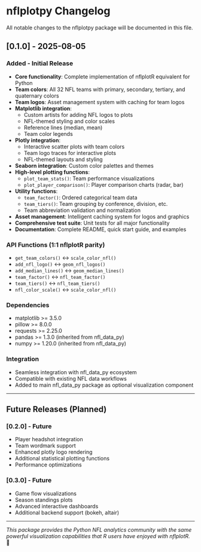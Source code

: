 # nflplotpy Changelog

All notable changes to the nflplotpy package will be documented in this file.

## [0.1.0] - 2025-08-05

### Added - Initial Release
- **Core functionality**: Complete implementation of nflplotR equivalent for Python
- **Team colors**: All 32 NFL teams with primary, secondary, tertiary, and quaternary colors
- **Team logos**: Asset management system with caching for team logos
- **Matplotlib integration**: 
  - Custom artists for adding NFL logos to plots
  - NFL-themed styling and color scales  
  - Reference lines (median, mean)
  - Team color legends
- **Plotly integration**:
  - Interactive scatter plots with team colors
  - Team logo traces for interactive plots
  - NFL-themed layouts and styling
- **Seaborn integration**: Custom color palettes and themes
- **High-level plotting functions**:
  - `plot_team_stats()`: Team performance visualizations
  - `plot_player_comparison()`: Player comparison charts (radar, bar)
- **Utility functions**:
  - `team_factor()`: Ordered categorical team data
  - `team_tiers()`: Team grouping by conference, division, etc.
  - Team abbreviation validation and normalization
- **Asset management**: Intelligent caching system for logos and graphics
- **Comprehensive test suite**: Unit tests for all major functionality
- **Documentation**: Complete README, quick start guide, and examples

### API Functions (1:1 nflplotR parity)
- `get_team_colors()` ↔ `scale_color_nfl()`
- `add_nfl_logo()` ↔ `geom_nfl_logos()`
- `add_median_lines()` ↔ `geom_median_lines()`
- `team_factor()` ↔ `nfl_team_factor()`
- `team_tiers()` ↔ `nfl_team_tiers()`
- `nfl_color_scale()` ↔ `scale_color_nfl()`

### Dependencies
- matplotlib >= 3.5.0
- pillow >= 8.0.0  
- requests >= 2.25.0
- pandas >= 1.3.0 (inherited from nfl_data_py)
- numpy >= 1.20.0 (inherited from nfl_data_py)

### Integration
- Seamless integration with nfl_data_py ecosystem
- Compatible with existing NFL data workflows
- Added to main nfl_data_py package as optional visualization component

---

## Future Releases (Planned)

### [0.2.0] - Future
- Player headshot integration
- Team wordmark support
- Enhanced plotly logo rendering
- Additional statistical plotting functions
- Performance optimizations

### [0.3.0] - Future  
- Game flow visualizations
- Season standings plots
- Advanced interactive dashboards
- Additional backend support (bokeh, altair)

---


*This package provides the Python NFL analytics community with the same powerful visualization capabilities that R users have enjoyed with nflplotR.* 🏈
